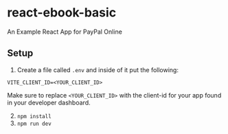 # react-ebook-basic
An Example React App for PayPal  Online


## Setup

1. Create a file called `.env` and inside of it put the following:

```
VITE_CLIENT_ID=<YOUR_CLIENT_ID>
```

Make sure to replace `<YOUR_CLIENT_ID>` with the client-id for your app found in your developer dashboard.

2. `npm install`
3. `npm run dev`
